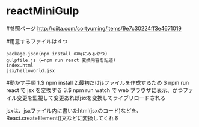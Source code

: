 # reactMiniGulp

#参照ページ
http://qiita.com/cortyuming/items/9e7c30224ff3e4671019

#用意するファイルは４つ

    package.json(npm install の時にみるやつ)
    gulpfile.js (←npm run react 変換内容を記述)
    index.html
    jsx/helloworld.jsx



#動かす手順
    1.$ npm install
    2.最初だけjsファイルを作成するため $ npm run react で jsx を変換する
    3.$ npm run watch で web ブラウザに表示、かつファイル変更を監視して変更あればjsxを変換してライブリロードされる

jsxは、jsxファイル内に書いたhtml(jsxのコード)などを、React.createElement()文などに変換してくれる
